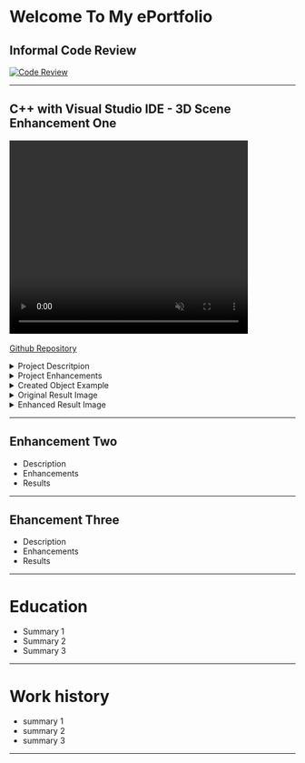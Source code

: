 # Welcome To My ePortfolio

## Informal Code Review
[![Code Review](https://img.youtube.com/vi/yvcHImLN97k/maxresdefault.jpg)](https://www.youtube.com/watch?v=yvcHImLN97k)


***
## C++ with Visual Studio IDE - 3D Scene Enhancement One

<video width="420" height="340" controls loop="" muted = "" autoplay="">
  <source src="https://github.com/melcian404/melcian404.github.io/raw/refs/heads/main/docs/assets/3Dvid.mp4">
</video>

[Github Repository](https://github.com/melcian404/CPP-3D-Scene)


<details>
	<summary>Project Descritpion</summary>
	This artifact utilizes an OpenGL graphics processing unit (GPU) and C++ to create a 3D model using texture, lighting, and object rendering and controls the virtual environment with hotkeys and camera positions. This includes zooming in and out, panning up and down, left and right, as well as tracking mouse movement. The scene required a combination of simple and complex objects. It depicts a scene of children's toys on a table and was initially created on July 20, 2024.
</details>

<details>
  <summary>Project Enhancements</summary>

  -  Refined inline comments to be concise and descriptive for detailing each function of code.
  -  Adding block comments to detail portions of code completed.
  -  Adding three complex objects of varying shapes, colors, sizes, and characteristics.
  -  Refined and combined object methods to reduce code redundancies.

</details>

<details>
  <summary>Created Object Example</summary>

  ```C++
	void SceneManager::RenderTrees(){

		// declare the variables for the transformations
		glm::vec3 scaleXYZ;
		float XrotationDegrees = 0.0f;
		float YrotationDegrees = 0.0f;
		float ZrotationDegrees = 0.0f;
		glm::vec3 positionXYZ;

	// LEFT TREE TOP
		// Set object scale
		scaleXYZ = glm::vec3(3.0f, 8.0f, 3.0f);

		// set the XYZ rotation for the mesh
		XrotationDegrees = 0.0f;
		YrotationDegrees = 0.0f;
		ZrotationDegrees = 0.0f;

		// set object position   L-R     U-D    F-B
		positionXYZ = glm::vec3(-15.5f, 2.53f, -9.5f);

		// set the transformations into memory to be used on the drawn meshes
		SetTransformations(
			scaleXYZ,
			XrotationDegrees,
			YrotationDegrees,
			ZrotationDegrees,
			positionXYZ);
	
		// set texture and material
		SetShaderTexture("Treetop");
		SetTextureUVScale(2.0, 4.0);
		SetShaderMaterial("wood");
	
		// draw mesh
		m_basicMeshes->DrawConeMesh();
```

</details>

<details>
	<summary>Original Result Image</summary>
	
![Original Scene](https://github.com/melcian404/melcian404.github.io/blob/main/docs/assets/OriginalScene.png)
	
</details>



<details>
  <summary>Enhanced Result Image</summary>

![EnhancedScene](https://github.com/melcian404/melcian404.github.io/blob/main/docs/assets/EnhancedScene.png))

</details>



***

## Enhancement Two
- Description
- Enhancements
- Results



***
## Ehancement Three
- Description
- Enhancements
- Results



***
# Education
- Summary 1
- Summary 2
- Summary 3



***
# Work history
- summary 1
- summary 2
- summary 3



***
